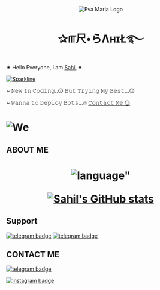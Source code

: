<p align="center">
  <img src="https://telegra.ph/file/12ac341f206163756bfa8.jpg" alt="Eva Maria Logo">
</p>
<h1 align="center">
  <b>✰௱尺•らΛнɪŁ࿐</b>
</h1>
  

  ✷ Hello Everyone,
    I am [Sahil](https://t.me/itz_sahil_official).✷
     
[![Sparkline](https://stars.medv.io/EvamariaTG/EvaMaria.svg)](https://stars.medv.io/EvamariaTG/EvaMaria)

~ 𝙽𝚎𝚠 𝙸𝚗 𝙲𝚘𝚍𝚒𝚗𝚐..😗
𝙱𝚞𝚝 𝚃𝚛𝚢𝚒𝚗𝚐 𝙼𝚢 𝙱𝚎𝚜𝚝...😉

~ 𝚆𝚊𝚗𝚗𝚊 𝚝𝚘 𝙳𝚎𝚙𝚕𝚘𝚢 𝙱𝚘𝚝𝚜...🔥
[𝙲𝚘𝚗𝚝𝚊𝚌𝚝 𝙼𝚎 😏](https://github.com/Sahil-official/About-Sahil/blob/main/README.md#contact-me)

<h1 align="left">
   <img src="https://raw.githubusercontent.com/mayankchaudhary26/Cool-Readme-ideas/master/data/octocat/baracktocat.jpg" alt=We Code">

## ABOUT ME
<h1 align="center">
  <img src="https://camo.githubusercontent.com/115260e7df0fdeadfc7c745a3af4d43145d81473908055eb470614acda37c323/68747470733a2f2f6769746875622d726561646d652d73746174732e76657263656c2e6170702f6170692f746f702d6c616e67732f3f757365726e616d653d61656d6d61646926686964653d546558266c61796f75743d636f6d70616374" alt= language">

[![Sahil's GitHub stats](https://github-readme-stats.vercel.app/api?username=Sahil-official)](https://github.com/Sahil-official/github-readme-stats)

## Support
[![telegram badge](https://img.shields.io/badge/Telegram-Group-30302f?style=flat&logo=telegram)](https://telegram.dog/chat_official_sahil)
[![telegram badge](https://img.shields.io/badge/Telegram-Channel-30302f?style=flat&logo=telegram)](https://telegram.dog/sahil_official_here)

## CONTACT ME 
[![telegram badge](https://img.shields.io/badge/SahilOfficial-telegramID-30302f?style=flat&logo=telegram)](https://t.me/itz_sahil_official)

[![instagram badge](https://img.shields.io/badge/SahilOfficial-instagramID-30302f?style=flat&logo=instagram)](https://www.instagram.com/invites/contact/?i=1r8ldk2ly6z6d&utm_content=i549h7z)


